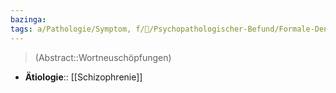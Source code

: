 ```yaml
---
bazinga: 
tags: a/Pathologie/Symptom, f/💭/Psychopathologischer-Befund/Formale-Denkstörung, m/m31
---
```

> (Abstract::Wortneuschöpfungen)
- **Ätiologie**:: [[Schizophrenie]]